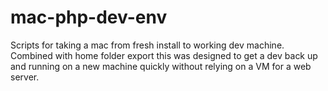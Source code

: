 # mac-php-dev-env
Scripts for taking a mac from fresh install to working dev machine. Combined with home folder export this was designed to get a dev back up and running on a new machine quickly without relying on a VM for a web server.
